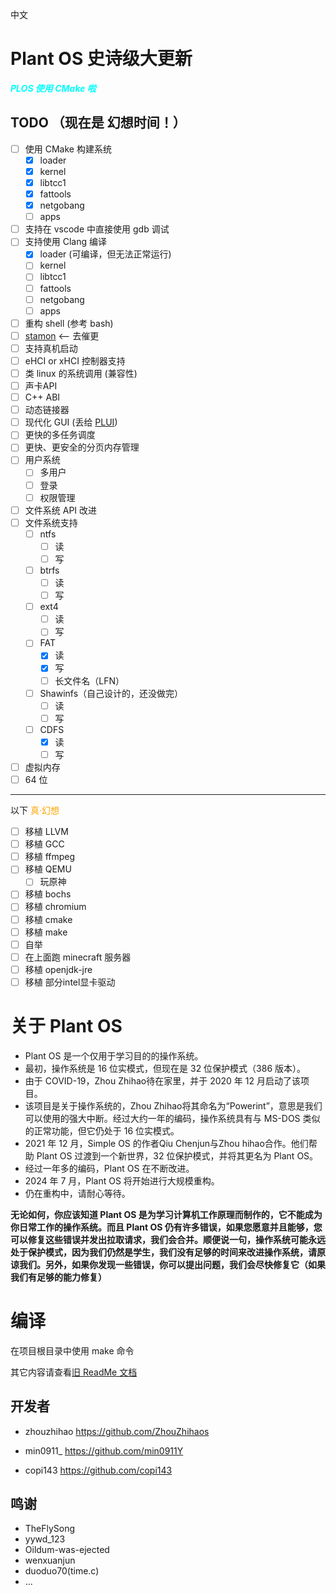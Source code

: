 
中文

# Plant OS 史诗级大更新

<span style="color:cyan">***PLOS 使用 CMake 啦***</span>

## TODO （现在是 幻想时间！）

- [ ] 使用 CMake 构建系统
  - [x] loader
  - [x] kernel
  - [x] libtcc1
  - [x] fattools
  - [x] netgobang
  - [ ] apps
- [ ] 支持在 vscode 中直接使用 gdb 调试
- [ ] 支持使用 Clang 编译
  - [x] loader (可编译，但无法正常运行)
  - [ ] kernel
  - [ ] libtcc1
  - [ ] fattools
  - [ ] netgobang
  - [ ] apps
- [ ] 重构 shell (参考 bash)
- [ ] [stamon](https://github.com/CLimber-Rong/stamon) <-- 去催更
- [ ] 支持真机启动
- [ ] eHCI or xHCI 控制器支持
- [ ] 类 linux 的系统调用 (兼容性)
- [ ] 声卡API
- [ ] C++ ABI
- [ ] 动态链接器
- [ ] 现代化 GUI (丢给 [PLUI](https://github.com/plos-clan/plui))
- [ ] 更快的多任务调度
- [ ] 更快、更安全的分页内存管理
- [ ] 用户系统
  - [ ] 多用户
  - [ ] 登录
  - [ ] 权限管理
- [ ] 文件系统 API 改进
- [ ] 文件系统支持
  - [ ] ntfs
    - [ ] 读
    - [ ] 写
  - [ ] btrfs
    - [ ] 读
    - [ ] 写
  - [ ] ext4
    - [ ] 读
    - [ ] 写
  - [ ] FAT
    - [x] 读
    - [x] 写
    - [ ] 长文件名（LFN）
  - [ ] Shawinfs（自己设计的，还没做完）
    - [ ] 读
    - [ ] 写
  - [ ] CDFS
    - [x] 读
    - [ ] 写
- [ ] 虚拟内存
- [ ] 64 位

---
以下 <span style="color:orange">真·幻想</span>

- [ ] 移植 LLVM
- [ ] 移植 GCC
- [ ] 移植 ffmpeg
- [ ] 移植 QEMU
  - [ ] 玩原神
- [ ] 移植 bochs
- [ ] 移植 chromium
- [ ] 移植 cmake
- [ ] 移植 make
- [ ] 自举
- [ ] 在上面跑 minecraft 服务器
- [ ] 移植 openjdk-jre
- [ ] 移植 部分intel显卡驱动

# 关于 Plant OS

- Plant OS 是一个仅用于学习目的的操作系统。
- 最初，操作系统是 16 位实模式，但现在是 32 位保护模式（386 版本）。
- 由于 COVID-19，Zhou Zhihao待在家里，并于 2020 年 12 月启动了该项目。
- 该项目是关于操作系统的，Zhou Zhihao将其命名为“Powerint”，意思是我们可以使用的强大中断。经过大约一年的编码，操作系统具有与 MS-DOS 类似的正常功能，但它仍处于 16 位实模式。
- 2021 年 12 月，Simple OS 的作者Qiu Chenjun与Zhou hihao合作。他们帮助 Plant OS 过渡到一个新世界，32 位保护模式，并将其更名为 Plant OS。
- 经过一年多的编码，Plant OS 在不断改进。
- 2024 年 7 月，Plant OS 将开始进行大规模重构。
- 仍在重构中，请耐心等待。

**无论如何，你应该知道 Plant OS 是为学习计算机工作原理而制作的，它不能成为你日常工作的操作系统。而且 Plant OS 仍有许多错误，如果您愿意并且能够，您可以修复这些错误并发出拉取请求，我们会合并。顺便说一句，操作系统可能永远处于保护模式，因为我们仍然是学生，我们没有足够的时间来改进操作系统，请原谅我们。另外，如果你发现一些错误，你可以提出问题，我们会尽快修复它（如果我们有足够的能力修复）**

# 编译

在项目根目录中使用 make 命令

其它内容请查看[旧 ReadMe 文档](doc/old-readme/README_zh-cn.md)

## 开发者

- zhouzhihao <https://github.com/ZhouZhihaos>

- min0911_ <https://github.com/min0911Y>

- copi143 <https://github.com/copi143>

## 鸣谢

- TheFlySong
- yywd_123
- Oildum-was-ejected
- wenxuanjun
- duoduo70(time.c)
- ...
